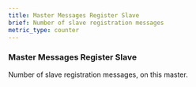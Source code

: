 ```yaml
---
title: Master Messages Register Slave
brief: Number of slave registration messages
metric_type: counter
---
```

### Master Messages Register Slave

Number of slave registration messages, on this master.